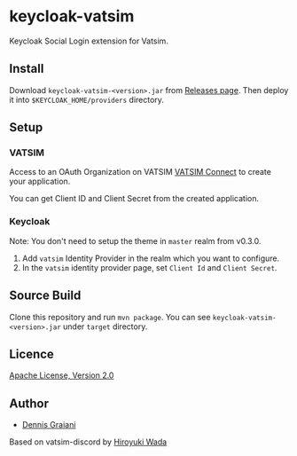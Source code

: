# keycloak-vatsim

Keycloak Social Login extension for Vatsim.


## Install

Download `keycloak-vatsim-<version>.jar` from [Releases page](https://github.com/k2fc/keycloak-vatsim/releases).
Then deploy it into `$KEYCLOAK_HOME/providers` directory.

## Setup

### VATSIM

Access to an OAuth Organization on VATSIM [VATSIM Connect](https://auth.vatsim.net/organization/requirements) 
to create your application.

You can get Client ID and Client Secret from the created application.

### Keycloak

Note: You don't need to setup the theme in `master` realm from v0.3.0.

1. Add `vatsim` Identity Provider in the realm which you want to configure.
2. In the `vatsim` identity provider page, set `Client Id` and `Client Secret`.

## Source Build

Clone this repository and run `mvn package`.
You can see `keycloak-vatsim-<version>.jar` under `target` directory.


## Licence

[Apache License, Version 2.0](https://www.apache.org/licenses/LICENSE-2.0)


## Author

- [Dennis Graiani](https://github.com/k2fc)

Based on vatsim-discord by [Hiroyuki Wada](https://github.com/wadahiro)

